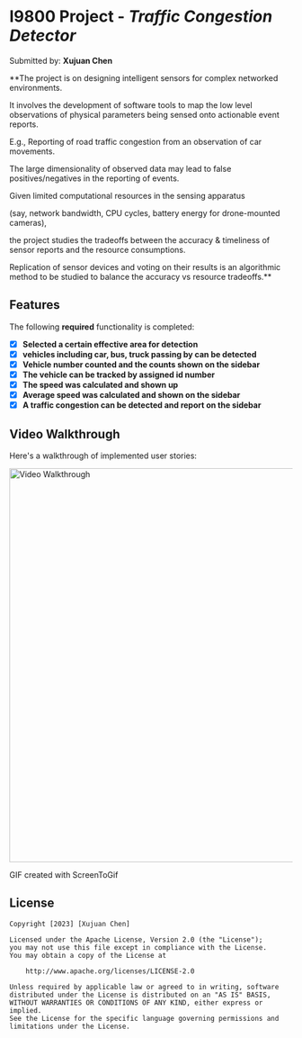 # I9800 Project - *Traffic Congestion Detector*

Submitted by: **Xujuan Chen**

**The project is on designing intelligent sensors for complex networked environments. 

It involves the development of software tools to map the low level observations of physical
parameters being sensed onto actionable event reports. 

E.g., Reporting of road traffic congestion from an observation of car movements. 

The large dimensionality of observed data may lead to false positives/negatives in the reporting of events. 

Given limited computational resources in the sensing apparatus 

(say, network bandwidth, CPU cycles, battery energy for drone-mounted cameras), 

the project studies the tradeoffs between the accuracy & timeliness of sensor reports and the resource consumptions. 

Replication of sensor devices and voting on their results is an algorithmic method to be studied to balance the accuracy vs resource tradeoffs.**


## Features

The following **required** functionality is completed:

- [x] **Selected a certain effective area for detection**
- [x] **vehicles including car, bus, truck passing by can be detected**
- [x] **Vehicle number counted and the counts shown on the sidebar**
- [x] **The vehicle can be tracked by assigned id number**
- [x] **The speed was calculated and shown up**
- [x] **Average speed was calculated and shown on the sidebar**
- [x] **A traffic congestion can be detected and report on the sidebar**

## Video Walkthrough

Here's a walkthrough of implemented user stories:

<img src='traffic.gif' title='Video Walkthrough' width='700px' alt='Video Walkthrough' />

<!-- Replace this with whatever GIF tool you used! -->
GIF created with ScreenToGif  


## License

    Copyright [2023] [Xujuan Chen]

    Licensed under the Apache License, Version 2.0 (the "License");
    you may not use this file except in compliance with the License.
    You may obtain a copy of the License at

        http://www.apache.org/licenses/LICENSE-2.0

    Unless required by applicable law or agreed to in writing, software
    distributed under the License is distributed on an "AS IS" BASIS,
    WITHOUT WARRANTIES OR CONDITIONS OF ANY KIND, either express or implied.
    See the License for the specific language governing permissions and
    limitations under the License.